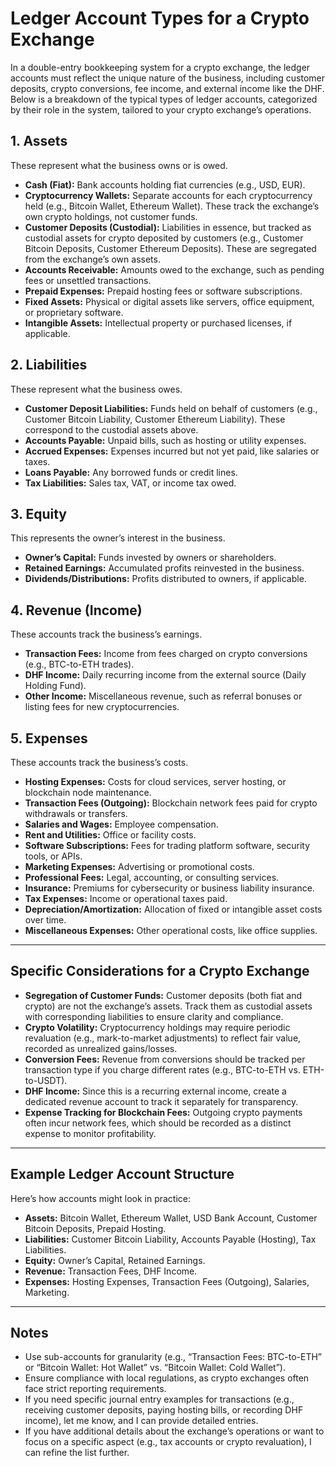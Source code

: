 # Ledger Account Types for a Crypto Exchange

In a double-entry bookkeeping system for a crypto exchange, the ledger accounts must reflect the unique nature of the business, including customer deposits, crypto conversions, fee income, and external income like the DHF. Below is a breakdown of the typical types of ledger accounts, categorized by their role in the system, tailored to your crypto exchange’s operations.

## 1. Assets
These represent what the business owns or is owed.

- **Cash (Fiat):** Bank accounts holding fiat currencies (e.g., USD, EUR).
- **Cryptocurrency Wallets:** Separate accounts for each cryptocurrency held (e.g., Bitcoin Wallet, Ethereum Wallet). These track the exchange’s own crypto holdings, not customer funds.
- **Customer Deposits (Custodial):** Liabilities in essence, but tracked as custodial assets for crypto deposited by customers (e.g., Customer Bitcoin Deposits, Customer Ethereum Deposits). These are segregated from the exchange’s own assets.
- **Accounts Receivable:** Amounts owed to the exchange, such as pending fees or unsettled transactions.
- **Prepaid Expenses:** Prepaid hosting fees or software subscriptions.
- **Fixed Assets:** Physical or digital assets like servers, office equipment, or proprietary software.
- **Intangible Assets:** Intellectual property or purchased licenses, if applicable.

## 2. Liabilities
These represent what the business owes.

- **Customer Deposit Liabilities:** Funds held on behalf of customers (e.g., Customer Bitcoin Liability, Customer Ethereum Liability). These correspond to the custodial assets above.
- **Accounts Payable:** Unpaid bills, such as hosting or utility expenses.
- **Accrued Expenses:** Expenses incurred but not yet paid, like salaries or taxes.
- **Loans Payable:** Any borrowed funds or credit lines.
- **Tax Liabilities:** Sales tax, VAT, or income tax owed.

## 3. Equity
This represents the owner’s interest in the business.

- **Owner’s Capital:** Funds invested by owners or shareholders.
- **Retained Earnings:** Accumulated profits reinvested in the business.
- **Dividends/Distributions:** Profits distributed to owners, if applicable.

## 4. Revenue (Income)
These accounts track the business’s earnings.

- **Transaction Fees:** Income from fees charged on crypto conversions (e.g., BTC-to-ETH trades).
- **DHF Income:** Daily recurring income from the external source (Daily Holding Fund).
- **Other Income:** Miscellaneous revenue, such as referral bonuses or listing fees for new cryptocurrencies.

## 5. Expenses
These accounts track the business’s costs.

- **Hosting Expenses:** Costs for cloud services, server hosting, or blockchain node maintenance.
- **Transaction Fees (Outgoing):** Blockchain network fees paid for crypto withdrawals or transfers.
- **Salaries and Wages:** Employee compensation.
- **Rent and Utilities:** Office or facility costs.
- **Software Subscriptions:** Fees for trading platform software, security tools, or APIs.
- **Marketing Expenses:** Advertising or promotional costs.
- **Professional Fees:** Legal, accounting, or consulting services.
- **Insurance:** Premiums for cybersecurity or business liability insurance.
- **Tax Expenses:** Income or operational taxes paid.
- **Depreciation/Amortization:** Allocation of fixed or intangible asset costs over time.
- **Miscellaneous Expenses:** Other operational costs, like office supplies.

---

## Specific Considerations for a Crypto Exchange

- **Segregation of Customer Funds:** Customer deposits (both fiat and crypto) are not the exchange’s assets. Track them as custodial assets with corresponding liabilities to ensure clarity and compliance.
- **Crypto Volatility:** Cryptocurrency holdings may require periodic revaluation (e.g., mark-to-market adjustments) to reflect fair value, recorded as unrealized gains/losses.
- **Conversion Fees:** Revenue from conversions should be tracked per transaction type if you charge different rates (e.g., BTC-to-ETH vs. ETH-to-USDT).
- **DHF Income:** Since this is a recurring external income, create a dedicated revenue account to track it separately for transparency.
- **Expense Tracking for Blockchain Fees:** Outgoing crypto payments often incur network fees, which should be recorded as a distinct expense to monitor profitability.

---

## Example Ledger Account Structure

Here’s how accounts might look in practice:

- **Assets:** Bitcoin Wallet, Ethereum Wallet, USD Bank Account, Customer Bitcoin Deposits, Prepaid Hosting.
- **Liabilities:** Customer Bitcoin Liability, Accounts Payable (Hosting), Tax Liabilities.
- **Equity:** Owner’s Capital, Retained Earnings.
- **Revenue:** Transaction Fees, DHF Income.
- **Expenses:** Hosting Expenses, Transaction Fees (Outgoing), Salaries, Marketing.

---

## Notes

- Use sub-accounts for granularity (e.g., “Transaction Fees: BTC-to-ETH” or “Bitcoin Wallet: Hot Wallet” vs. “Bitcoin Wallet: Cold Wallet”).
- Ensure compliance with local regulations, as crypto exchanges often face strict reporting requirements.
- If you need specific journal entry examples for transactions (e.g., receiving customer deposits, paying hosting bills, or recording DHF income), let me know, and I can provide detailed entries.
- If you have additional details about the exchange’s operations or want to focus on a specific aspect (e.g., tax accounts or crypto revaluation), I can refine the list further.